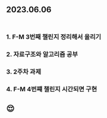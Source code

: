 ## 2023.06.06<br/><br/>

### 1. F-M 3번째 챌린지 정리해서 올리기

### 2. 자료구조와 알고리즘 공부
### 3. 2주차 과제
### 4. F-M 4번쨰 챌린지 시간되면 구현






## 😌
